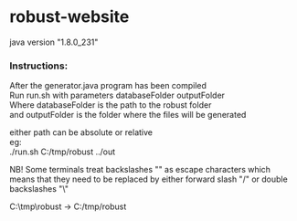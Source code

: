 # robust-website
java version "1.8.0_231"

### Instructions:
After the generator.java program has been compiled <br>
Run run.sh with parameters databaseFolder outputFolder <br>
Where databaseFolder is the path to the robust folder <br>
and outputFolder is the folder where the files will be generated

either path can be absolute or relative <br>
eg: <br>
	./run.sh C:/tmp/robust ../out

NB!
Some terminals treat backslashes "\" as escape characters which means
that they need to be replaced by either forward slash "/" or double backslashes "\\"

C:\tmp\robust -> C:/tmp/robust
